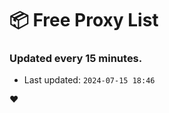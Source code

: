 # :package: Free Proxy List
### Updated every 15 minutes.

- Last updated: `2024-07-15 18:46`

:heart:
